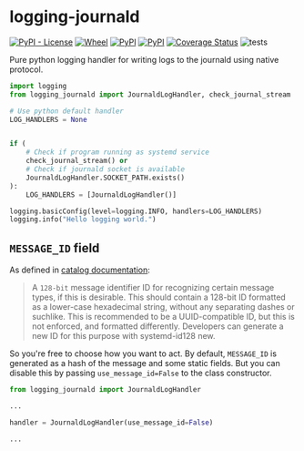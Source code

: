 logging-journald
================

[![PyPI - License](https://img.shields.io/pypi/l/logging-journald)](https://pypi.org/project/logging-journald) [![Wheel](https://img.shields.io/pypi/wheel/logging-journald)](https://pypi.org/project/logging-journald) [![PyPI](https://img.shields.io/pypi/v/logging-journald)](https://pypi.org/project/logging-journald) [![PyPI](https://img.shields.io/pypi/pyversions/logging-journald)](https://pypi.org/project/logging-journald) [![Coverage Status](https://coveralls.io/repos/github/mosquito/logging-journald/badge.svg?branch=master)](https://coveralls.io/github/mosquito/logging-journald?branch=master) ![tests](https://github.com/mosquito/logging-journald/workflows/tests/badge.svg?branch=master)

Pure python logging handler for writing logs to the journald using
native protocol.

```python
import logging
from logging_journald import JournaldLogHandler, check_journal_stream

# Use python default handler
LOG_HANDLERS = None


if (
    # Check if program running as systemd service
    check_journal_stream() or
    # Check if journald socket is available
    JournaldLogHandler.SOCKET_PATH.exists()
):
    LOG_HANDLERS = [JournaldLogHandler()]

logging.basicConfig(level=logging.INFO, handlers=LOG_HANDLERS)
logging.info("Hello logging world.")
```

`MESSAGE_ID` field
------------------

As defined in [catalog documentation](https://www.freedesktop.org/wiki/Software/systemd/catalog/):

> A `128-bit` message identifier ID for recognizing certain message types, if this is desirable. This should contain a
128-bit ID formatted as a lower-case hexadecimal string, without any separating dashes or suchlike. This is recommended
to be a UUID-compatible ID, but this is not enforced, and formatted differently. Developers can generate a new ID for
this purpose with systemd-id128 new.

So you're free to choose how you want to act. By default, `MESSAGE_ID` is generated as a hash of the message and some
static fields. But you can disable this by passing `use_message_id=False` to the class constructor.


```python
from logging_journald import JournaldLogHandler

...

handler = JournaldLogHandler(use_message_id=False)

...
```